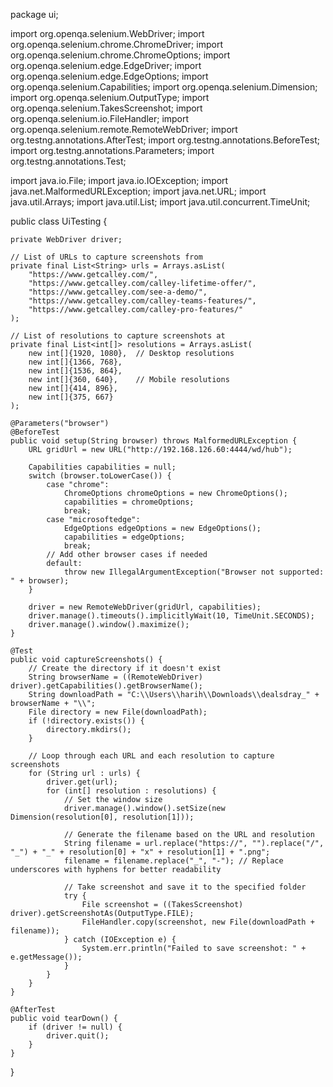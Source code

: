 package ui;

import org.openqa.selenium.WebDriver;
import org.openqa.selenium.chrome.ChromeDriver;
import org.openqa.selenium.chrome.ChromeOptions;
import org.openqa.selenium.edge.EdgeDriver;
import org.openqa.selenium.edge.EdgeOptions;
import org.openqa.selenium.Capabilities;
import org.openqa.selenium.Dimension;
import org.openqa.selenium.OutputType;
import org.openqa.selenium.TakesScreenshot;
import org.openqa.selenium.io.FileHandler;
import org.openqa.selenium.remote.RemoteWebDriver;
import org.testng.annotations.AfterTest;
import org.testng.annotations.BeforeTest;
import org.testng.annotations.Parameters;
import org.testng.annotations.Test;

import java.io.File;
import java.io.IOException;
import java.net.MalformedURLException;
import java.net.URL;
import java.util.Arrays;
import java.util.List;
import java.util.concurrent.TimeUnit;

public class UiTesting {

    private WebDriver driver;

    // List of URLs to capture screenshots from
    private final List<String> urls = Arrays.asList(
        "https://www.getcalley.com/",
        "https://www.getcalley.com/calley-lifetime-offer/",
        "https://www.getcalley.com/see-a-demo/",
        "https://www.getcalley.com/calley-teams-features/",
        "https://www.getcalley.com/calley-pro-features/"
    );

    // List of resolutions to capture screenshots at
    private final List<int[]> resolutions = Arrays.asList(
        new int[]{1920, 1080},  // Desktop resolutions
        new int[]{1366, 768},
        new int[]{1536, 864},
        new int[]{360, 640},    // Mobile resolutions
        new int[]{414, 896},
        new int[]{375, 667}
    );

    @Parameters("browser")
    @BeforeTest
    public void setup(String browser) throws MalformedURLException {
        URL gridUrl = new URL("http://192.168.126.60:4444/wd/hub");

        Capabilities capabilities = null;
        switch (browser.toLowerCase()) {
            case "chrome":
                ChromeOptions chromeOptions = new ChromeOptions();
                capabilities = chromeOptions;
                break;
            case "microsoftedge":
                EdgeOptions edgeOptions = new EdgeOptions();
                capabilities = edgeOptions;
                break;
            // Add other browser cases if needed
            default:
                throw new IllegalArgumentException("Browser not supported: " + browser);
        }

        driver = new RemoteWebDriver(gridUrl, capabilities);
        driver.manage().timeouts().implicitlyWait(10, TimeUnit.SECONDS);
        driver.manage().window().maximize();
    }

    @Test
    public void captureScreenshots() {
        // Create the directory if it doesn't exist
        String browserName = ((RemoteWebDriver) driver).getCapabilities().getBrowserName();
        String downloadPath = "C:\\Users\\harih\\Downloads\\dealsdray_" + browserName + "\\";
        File directory = new File(downloadPath);
        if (!directory.exists()) {
            directory.mkdirs();
        }

        // Loop through each URL and each resolution to capture screenshots
        for (String url : urls) {
            driver.get(url);
            for (int[] resolution : resolutions) {
                // Set the window size
                driver.manage().window().setSize(new Dimension(resolution[0], resolution[1]));

                // Generate the filename based on the URL and resolution
                String filename = url.replace("https://", "").replace("/", "_") + "_" + resolution[0] + "x" + resolution[1] + ".png";
                filename = filename.replace("_", "-"); // Replace underscores with hyphens for better readability

                // Take screenshot and save it to the specified folder
                try {
                    File screenshot = ((TakesScreenshot) driver).getScreenshotAs(OutputType.FILE);
                    FileHandler.copy(screenshot, new File(downloadPath + filename));
                } catch (IOException e) {
                    System.err.println("Failed to save screenshot: " + e.getMessage());
                }
            }
        }
    }

    @AfterTest
    public void tearDown() {
        if (driver != null) {
            driver.quit();
        }
    }
}
